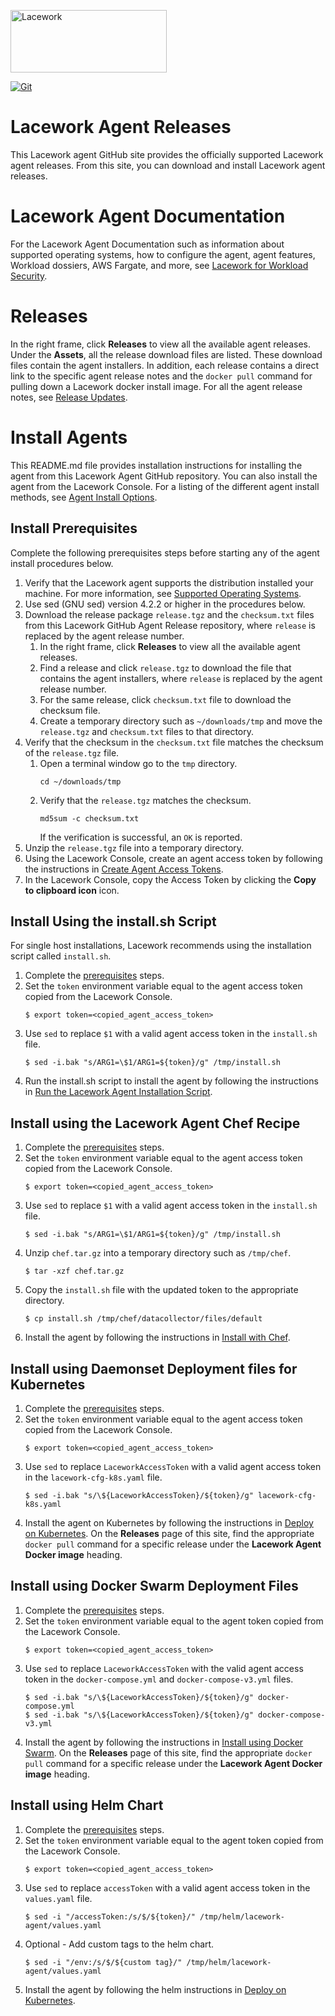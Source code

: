 <a href="https://www.lacework.com/"><img src="https://www.lacework.com/wp-content/uploads/2019/07/Lacework_Logo_color_2019.svg" width="250px" height="100px" title="Lacework" alt="Lacework"></a>

[![Git](https://app.soluble.cloud/api/v1/public/badges/3de284cb-0cd5-4619-8cfa-423ea41a976b.svg?orgId=472689022381)](https://app.soluble.cloud/repos/details/github.com/chrisfrostlw/lacework-agent-releases?orgId=472689022381)  

# Lacework Agent Releases
This Lacework agent GitHub site provides the officially supported Lacework agent releases. From this site, you can download and install Lacework agent releases. 

# Lacework Agent Documentation
For the Lacework Agent Documentation such as information about supported operating systems, how to configure the agent, agent features, Workload dossiers, AWS Fargate, and more, see [Lacework for Workload Security](https://support.lacework.com/hc/en-us/categories/360001044834-Lacework-for-Workload-Security).

# Releases
In the right frame, click **Releases** to view all the available agent releases.
Under the **Assets**, all the release download files are listed. These download files contain the agent installers. In addition, each release contains a direct link to the specific agent release notes and the ```docker pull``` command for pulling down a Lacework docker install image. 
For all the agent release notes, see [Release Updates](https://support.lacework.com/hc/en-us/categories/360000539793-Release-Updates).

# Install Agents
This README.md file provides installation instructions for installing the agent from this Lacework Agent GitHub repository.
You can also install the agent from the Lacework Console. For a listing of the different agent install methods, see [Agent Install Options](https://support.lacework.com/hc/en-us/sections/360002375733).

## Install Prerequisites
Complete the following prerequisites steps before starting any of the agent install procedures below.
1. Verify that the Lacework agent supports the distribution installed your machine. For more information, see [Supported Operating Systems](https://support.lacework.com/hc/en-us/articles/360005230014).
2. Use sed (GNU sed) version 4.2.2 or higher in the procedures below. 
2. Download the release package ```release.tgz``` and the ```checksum.txt``` files from this Lacework GitHub Agent Release repository, where ```release``` is replaced by the agent release number.
    1. In the right frame, click **Releases** to view all the available agent releases.  
    2. Find a release and click ```release.tgz``` to download the file that contains the agent installers, where ```release``` is replaced by the agent release number.
    3. For the same release, click ```checksum.txt``` file to download the checksum file. 
    4. Create a temporary directory such as ```~/downloads/tmp``` and move the ```release.tgz``` and ```checksum.txt``` files to that directory. 
3. Verify that the checksum in the ```checksum.txt``` file matches the checksum of the  ```release.tgz``` file.
    1. Open a terminal window go to the ```tmp``` directory.
       ```
       cd ~/downloads/tmp
       ```
    2. Verify that the ```release.tgz``` matches the checksum.
       ```
       md5sum -c checksum.txt
       ```
       If the verification is successful, an ```OK``` is reported. 
4. Unzip the ```release.tgz``` file into a temporary directory. 
5. Using the Lacework Console, create an agent access token  by following the instructions in [Create Agent Access Tokens](https://support.lacework.com/hc/en-us/articles/360036425594).
6. In the Lacework Console, copy the Access Token by clicking the **Copy to clipboard icon** icon.

## Install Using the install.sh Script
For single host installations, Lacework recommends using the installation script called ```install.sh```.
1. Complete the [prerequisites](#install-prerequisites) steps.
2. Set the ```token``` environment variable equal to the agent access token copied from the Lacework Console.
   ```
   $ export token=<copied_agent_access_token>
   ```
3. Use ```sed``` to replace ```$1``` with a valid agent access token in the ```install.sh``` file.
   ```
   $ sed -i.bak "s/ARG1=\$1/ARG1=${token}/g" /tmp/install.sh
   ```
4. Run the install.sh script to install the agent by following the instructions in [Run the Lacework Agent Installation Script](https://support.lacework.com/hc/en-us/articles/360005321273).

## Install using the Lacework Agent Chef Recipe
1. Complete the [prerequisites](#install-prerequisites) steps.
2. Set the ```token``` environment variable equal to the agent access token copied from the Lacework Console.
   ```
   $ export token=<copied_agent_access_token>
   ```
3. Use ```sed``` to replace ```$1``` with a valid agent access token in the ```install.sh``` file.
   ```
   $ sed -i.bak "s/ARG1=\$1/ARG1=${token}/g" /tmp/install.sh
   ```
4. Unzip ```chef.tar.gz``` into a temporary directory such as ```/tmp/chef```.
   ```
   $ tar -xzf chef.tar.gz
   ```
5. Copy the ```install.sh``` file with the updated token to the appropriate directory.
   ```
   $ cp install.sh /tmp/chef/datacollector/files/default
   ```
6. Install the agent by following the instructions in [Install with Chef](https://support.lacework.com/hc/en-us/articles/360005321413).

## Install using Daemonset Deployment files for Kubernetes
1. Complete the [prerequisites](#install-prerequisites) steps.
2. Set the ```token``` environment variable equal to the agent access token copied from the Lacework Console.
   ```
   $ export token=<copied_agent_access_token>
   ```
3. Use ```sed``` to replace ```LaceworkAccessToken``` with a valid agent access token in the ```lacework-cfg-k8s.yaml``` file.
   ```
   $ sed -i.bak "s/\${LaceworkAccessToken}/${token}/g" lacework-cfg-k8s.yaml
   ```
4. Install the agent on Kubernetes by following the instructions in [Deploy on Kubernetes](https://support.lacework.com/hc/en-us/articles/360005263034).
   On the **Releases** page of this site, find the appropriate ```docker pull``` command for a specific release under the **Lacework Agent Docker image** heading.

## Install using Docker Swarm Deployment Files
1. Complete the [prerequisites](#install-prerequisites) steps.
2. Set the ```token``` environment variable equal to the agent token copied from the Lacework Console.
   ```
   $ export token=<copied_agent_access_token>
   ```
3. Use ```sed``` to  replace ```LaceworkAccessToken``` with the valid agent access token in the ```docker-compose.yml``` and ```docker-compose-v3.yml``` files.
   ```
   $ sed -i.bak "s/\${LaceworkAccessToken}/${token}/g" docker-compose.yml
   $ sed -i.bak "s/\${LaceworkAccessToken}/${token}/g" docker-compose-v3.yml
   ```
4. Install the agent by following the instructions in [Install using Docker Swarm](https://support.lacework.com/hc/en-us/articles/360005321473).
   On the **Releases** page of this site, find the appropriate ```docker pull``` command for a specific release under the **Lacework Agent Docker image** heading.

## Install using Helm Chart
1. Complete the [prerequisites](#install-prerequisites) steps.
2. Set the ```token``` environment variable equal to the agent token copied from the Lacework Console.
   ```
   $ export token=<copied_agent_access_token>
   ```
3. Use ```sed``` to replace ```accessToken``` with a valid agent access token in the ```values.yaml``` file.
   ```
   $ sed -i "/accessToken:/s/$/${token}/" /tmp/helm/lacework-agent/values.yaml
   ```
4. Optional - Add custom tags to the helm chart.
   ```
   $ sed -i "/env:/s/$/${custom tag}/" /tmp/helm/lacework-agent/values.yaml
   ```
5. Install the agent by following the helm instructions in [Deploy on Kubernetes](https://support.lacework.com/hc/en-us/articles/360005263034-Deploy-on-Kubernetes).

